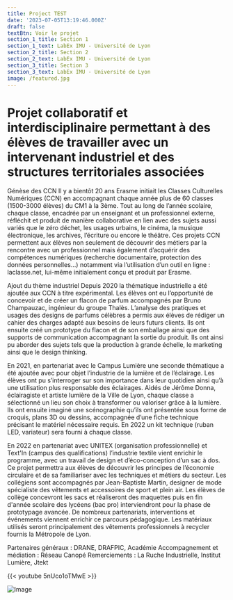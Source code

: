```yaml
---
title: Project TEST
date: '2023-07-05T13:19:46.000Z'
draft: false
textBtn: Voir le projet
section_1_title: Section 1
section_1_text: LabEx IMU - Université de Lyon
section_2_title: Section 2
section_2_text: LabEx IMU - Université de Lyon
section_3_title: Section 3
section_3_text: LabEx IMU - Université de Lyon
image: /featured.jpg
---
```


# Projet collaboratif et interdisciplinaire permettant à des élèves de travailler avec un intervenant industriel et des structures territoriales associées

Génèse des CCN
Il y a bientôt 20 ans Erasme initiait les Classes Culturelles Numériques (CCN) en accompagnant chaque année plus de 60 classes (1500-3000 élèves) du CM1 à la 3ème. Tout au long de l’année scolaire, chaque classe, encadrée par un enseignant et un professionnel externe, réfléchit et produit de manière collaborative en lien avec des sujets aussi variés que le zéro déchet, les usages urbains, le cinéma, la musique électronique, les archives, l’écriture ou encore le théâtre. Ces projets CCN permettent aux élèves non seulement de découvrir des métiers par la rencontre avec un professionnel mais également d’acquérir des compétences numériques (recherche documentaire, protection des données personnelles…) notamment via l’utilisation d’un outil en ligne : laclasse.net, lui-même initialement conçu et produit par Erasme.

Ajout du thème industriel
Depuis 2020 la thématique industrielle a été ajoutée aux CCN à titre expérimental. Les élèves ont eu l’opportunité de concevoir et de créer un flacon de parfum accompagnés par Bruno Champauzac, ingénieur du groupe Thalès. L’analyse des pratiques et usages des designs de parfums célèbres a permis aux élèves de rédiger un cahier des charges adapté aux besoins de leurs futurs clients. Ils ont ensuite créé un prototype du flacon et de son emballage ainsi que des supports de communication accompagnant la sortie du produit. Ils ont ainsi pu aborder des sujets tels que la production à grande échelle, le marketing ainsi que le design thinking.

En 2021, en partenariat avec le Campus Lumière une seconde thématique a été ajoutée avec pour objet l’industrie de la lumière et de l’éclairage. Les élèves ont pu s’interroger sur son importance dans leur quotidien ainsi qu’à une utilisation plus responsable des éclairages. Aidés de Jérôme Donna, éclairagiste et artiste lumière de la Ville de Lyon, chaque classe a sélectionné un lieu son choix à transformer ou valoriser grâce à la lumière. Ils ont ensuite imaginé une scénographie qu’ils ont présentée sous forme de croquis, plans 3D ou dessins, accompagnée d’une fiche technique précisant le matériel nécessaire requis. En 2022 un kit technique (ruban LED, variateur) sera fourni à chaque classe.

En 2022 en partenariat avec UNITEX (organisation professionnelle) et Text'In (campus des qualifications) l’industrie textile vient enrichir le programme, avec un travail de design et d’éco-conception d’un sac à dos. Ce projet permettra aux élèves de découvrir les principes de l’économie circulaire et de sa familiariser avec les techniques et métiers du secteur. Les collégiens sont accompagnés par Jean-Baptiste Martin, designer de mode spécialiste des vêtements et accessoires de sport et plein air. Les élèves de collège concevront les sacs et réaliseront des maquettes puis en fin d'année scolaire des lycéens (bac pro) interviendront pour la phase de prototypage avancée. De nombreux partenariats, interventions et événements viennent enrichir ce parcours pédagogique. Les matériaux utilisés seront principalement des vêtements professionnels à recycler fournis la Métropole de Lyon.
‍

Partenaires généraux : DRANE, DRAFPIC, Académie
Accompagnement et médiation : Réseau Canopé
Remerciements : La Ruche Industrielle, Institut Lumière, Jtekt

{{\< youtube 5nUco1oTMwE >}}

![Image](63500bc0ab4a6b535bbb0d2e_choco_cannelle-p-1080.jpg)
